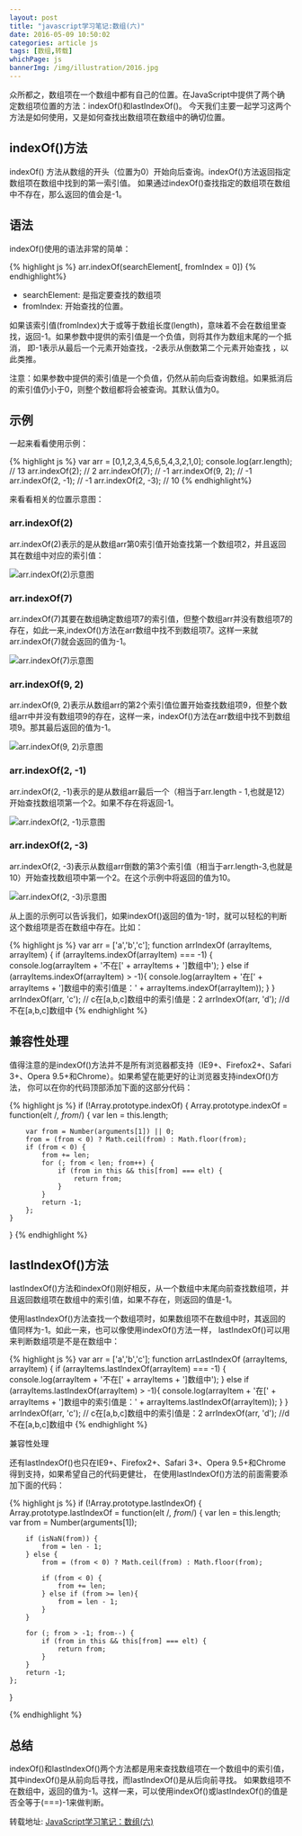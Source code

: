 ```yaml
---
layout: post
title: "javascript学习笔记:数组(六)"
date: 2016-05-09 10:50:02
categories: article js
tags: [数组,转载]
whichPage: js
bannerImg: /img/illustration/2016.jpg
---
```


众所都之，数组项在一个数组中都有自己的位置。在JavaScript中提供了两个确定数组项位置的方法：indexOf()和lastIndexOf()。
今天我们主要一起学习这两个方法是如何使用，又是如何查找出数组项在数组中的确切位置。


## indexOf()方法

indexOf() 方法从数组的开头（位置为0）开始向后查询。indexOf()方法返回指定数组项在数组中找到的第一索引值。
如果通过indexOf()查找指定的数组项在数组中不存在，那么返回的值会是-1。

## 语法

indexOf()使用的语法非常的简单：

{% highlight js %}
arr.indexOf(searchElement[, fromIndex = 0])
{% endhighlight%}

- searchElement: 是指定要查找的数组项
- fromIndex: 开始查找的位置。

如果该索引值(fromIndex)大于或等于数组长度(length)，意味着不会在数组里查找，返回-1。如果参数中提供的索引值是一个负值，则将其作为数组末尾的一个抵消，
即-1表示从最后一个元素开始查找，-2表示从倒数第二个元素开始查找 ，以此类推。

注意：如果参数中提供的索引值是一个负值，仍然从前向后查询数组。如果抵消后的索引值仍小于0，则整个数组都将会被查询。其默认值为0。

## 示例

一起来看看使用示例：

{% highlight js %}
var arr = [0,1,2,3,4,5,6,5,4,3,2,1,0];
console.log(arr.length); // 13
arr.indexOf(2); // 2
arr.indexOf(7); // -1
arr.indexOf(9, 2); // -1
arr.indexOf(2, -1); // -1
arr.indexOf(2, -3); // 10
{% endhighlight%}

来看看相关的位置示意图：

### arr.indexOf(2)

arr.indexOf(2)表示的是从数组arr第0索引值开始查找第一个数组项2，并且返回其在数组中对应的索引值：

![arr.indexOf(2)示意图](http://cdn2.w3cplus.com/cdn/farfuture/2G0KNn9z6u18JZUuAW_4n7Qm6MBbEAcJGcddY6mLfas/mtime:1457198849/sites/default/files/blogs/2016/1603/indexof-1.png)

### arr.indexOf(7)

arr.indexOf(7)其要在数组确定数组项7的索引值，但整个数组arr并没有数组项7的存在，如此一来,indexOf()方法在arr数组中找不到数组项7。这样一来就arr.indexOf(7)就会返回的值为-1。

![arr.indexOf(7)示意图](http://cdn2.w3cplus.com/cdn/farfuture/yeDaH0eaHUrjyjnntlruWJwll9Qn01mhhJwd4xvP1qY/mtime:1457198850/sites/default/files/blogs/2016/1603/indexof-2.png)

### arr.indexOf(9, 2)

arr.indexOf(9, 2)表示从数组arr的第2个索引值位置开始查找数组项9，但整个数组arr中并没有数组项9的存在，这样一来，indexOf()方法在arr数组中找不到数组项9。那其最后返回的值为-1。

![arr.indexOf(9, 2)示意图](http://cdn2.w3cplus.com/cdn/farfuture/9csEevMNDSWeGTcD_OCn6CSNCYipW4rs2Jb0eRxMib8/mtime:1457198850/sites/default/files/blogs/2016/1603/indexof-3.png)

### arr.indexOf(2, -1)

arr.indexOf(2, -1)表示的是从数组arr最后一个（相当于arr.length - 1,也就是12）开始查找数组项第一个2。如果不存在将返回-1。

![arr.indexOf(2, -1)示意图](http://cdn1.w3cplus.com/cdn/farfuture/KggO6D_O4o1TNpXXmLarr_tb_QGQ4W7LO72Y4JLfxz4/mtime:1457198850/sites/default/files/blogs/2016/1603/indexof-4.png)

### arr.indexOf(2, -3)

arr.indexOf(2, -3)表示从数组arr倒数的第3个索引值（相当于arr.length-3,也就是10）开始查找数组项中第一个2。在这个示例中将返回的值为10。

![arr.indexOf(2, -3)示意图](http://cdn.w3cplus.com/cdn/farfuture/RxLtewJhBmH8Sv-bHjrw9zUHUaUO_D4AIUC250ul8mk/mtime:1457198850/sites/default/files/blogs/2016/1603/indexof-5.png)

从上面的示例可以告诉我们，如果indexOf()返回的值为-1时，就可以轻松的判断这个数组项是否在数组中存在。比如：

{% highlight js %}
var arr = ['a','b','c'];
function arrIndexOf (arrayItems, arrayItem) {
    if (arrayItems.indexOf(arrayItem) === -1) {
        console.log(arrayItem + '不在[' + arrayItems + ']数组中');
    }
    else if (arrayItems.indexOf(arrayItem) > -1){
        console.log(arrayItem + '在[' + arrayItems + ']数组中的索引值是：' + arrayItems.indexOf(arrayItem));
    }
}
arrIndexOf(arr, 'c'); // c在[a,b,c]数组中的索引值是：2
arrIndexOf(arr, 'd'); //d不在[a,b,c]数组中
{% endhighlight %}

## 兼容性处理

值得注意的是indexOf()方法并不是所有浏览器都支持（IE9+、Firefox2+、Safari 3+、Opera 9.5+和Chrome）。如果希望在能更好的让浏览器支持indexOf()方法，
你可以在你的代码顶部添加下面的这部分代码：

{% highlight js %}
if (!Array.prototype.indexOf) {
    Array.prototype.indexOf = function(elt /*, from*/) {
        var len = this.length;

        var from = Number(arguments[1]) || 0;
        from = (from < 0) ? Math.ceil(from) : Math.floor(from);
        if (from < 0) {
            from += len;
            for (; from < len; from++) {
                if (from in this && this[from] === elt) {
                    return from;
                }
            }
            return -1;
        };
    }
  }
{% endhighlight %}

## lastIndexOf()方法

lastIndexOf()方法和indexOf()刚好相反，从一个数组中末尾向前查找数组项，并且返回数组项在数组中的索引值，如果不存在，则返回的值是-1。

使用lastIndexOf()方法查找一个数组项时，如果数组项不在数组中时，其返回的值同样为-1。如此一来，也可以像使用indexOf()方法一样，
lastIndexOf()可以用来判断数组项是不是在数组中：

{% highlight js %}
var arr = ['a','b','c'];
function arrLastIndexOf (arrayItems, arrayItem) {
    if (arrayItems.lastIndexOf(arrayItem) === -1) {
        console.log(arrayItem + '不在[' + arrayItems + ']数组中');
    }
    else if (arrayItems.lastIndexOf(arrayItem) > -1){
        console.log(arrayItem + '在[' + arrayItems + ']数组中的索引值是：' + arrayItems.lastIndexOf(arrayItem));
    }
}
arrIndexOf(arr, 'c'); // c在[a,b,c]数组中的索引值是：2
arrIndexOf(arr, 'd'); //d不在[a,b,c]数组中
{% endhighlight %}

兼容性处理

还有lastIndexOf()也只在IE9+、Firefox2+、Safari 3+、Opera 9.5+和Chrome得到支持，如果希望自己的代码更健壮，
在使用lastIndexOf()方法的前面需要添加下面的代码：

{% highlight js %}
if (!Array.prototype.lastIndexOf) {
    Array.prototype.lastIndexOf = function(elt /*, from*/) {
        var len = this.length;
        var from = Number(arguments[1]);

        if (isNaN(from)) {
            from = len - 1;
        } else {
            from = (from < 0) ? Math.ceil(from) : Math.floor(from);

            if (from < 0) {
                from += len;
            } else if (from >= len){
                from = len - 1;
            }
        }

        for (; from > -1; from--) {
            if (from in this && this[from] === elt) {
                return from;
            }
        }
        return -1;
    };
}

{% endhighlight %}

## 总结

indexOf()和lastIndexOf()两个方法都是用来查找数组项在一个数组中的索引值，其中indexOf()是从前向后寻找，而lastIndexOf()是从后向前寻找。
如果数组项不在数组中，返回的值为-1。这样一来，可以使用indexOf()或lastIndexOf()的值是否全等于(===)-1来做判断。

转载地址: [JavaScript学习笔记：数组(六)](http://www.w3cplus.com/javascript/array-part-6.html)
